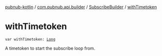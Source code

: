 [pubnub-kotlin](../../index.md) / [com.pubnub.api.builder](../index.md) / [SubscribeBuilder](index.md) / [withTimetoken](./with-timetoken.md)

# withTimetoken

`var withTimetoken: `[`Long`](https://kotlinlang.org/api/latest/jvm/stdlib/kotlin/-long/index.html)

A timetoken to start the subscribe loop from.

